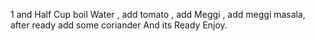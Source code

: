 1 and Half Cup boil Water , add tomato , add Meggi , add meggi masala, after ready add some coriander And its Ready Enjoy.